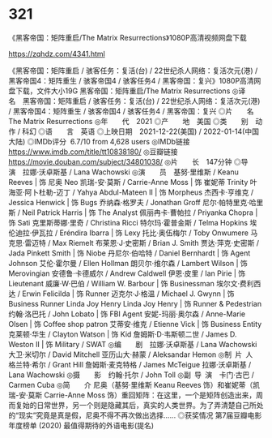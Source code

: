 # 321
《黑客帝国：矩阵重启/The Matrix Resurrections》1080P高清视频网盘下载

https://zqhdz.com/4341.html

《黑客帝国：矩阵重启 / 骇客任务：复活(台) / 22世纪杀人网络：复活次元(港) / 黑客帝国4：矩阵重生 / 骇客帝国4 / 骇客任务4 / 黑客帝国：复兴》1080P高清网盘下载，文件大小19G
黑客帝国：矩阵重启/The Matrix Resurrections
◎译　　名　黑客帝国：矩阵重启 / 骇客任务：复活(台) / 22世纪杀人网络：复活次元(港) / 黑客帝国4：矩阵重生 / 骇客帝国4 / 骇客任务4 / 黑客帝国：复兴
◎片　　名　The Matrix Resurrections
◎年　　代　2021
◎产　　地　美国
◎类　　别　动作 / 科幻
◎语　　言　英语
◎上映日期　2021-12-22(美国) / 2022-01-14(中国大陆)
◎IMDb评分  6.7/10 from 4,628 users
◎IMDb链接  https://www.imdb.com/title/tt10838180/
◎豆瓣链接　https://movie.douban.com/subject/34801038/
◎片　　长　147分钟
◎导　　演　拉娜·沃卓斯基 / Lana Wachowski
◎演　　员　基努·里维斯 / Keanu Reeves | 饰 尼奥 Neo
凯瑞-安·莫斯 / Carrie-Anne Moss | 饰 崔妮蒂 Trinity
叶海亚·阿卜杜勒-迈丁 / Yahya Abdul-Mateen II | 饰 Morpheus
杰西卡·亨维克 / Jessica Henwick | 饰 Bugs
乔纳森·格罗夫 / Jonathan Groff
尼尔·帕特里克·哈里斯 / Neil Patrick Harris | 饰 The Analyst
佩丽冉卡·曹帕拉 / Priyanka Chopra | 饰 Sati
克里斯蒂娜·里奇 / Christina Ricci
特尔玛·霍普金斯 / Telma Hopkins
埃伦迪拉·伊瓦拉 / Eréndira Ibarra | 饰 Lexy
托比·奥伍梅尔 / Toby Onwumere
马克思·雷迈特 / Max Riemelt
布莱恩·J·史密斯 / Brian J. Smith
贾达·萍克·史密斯 / Jada Pinkett Smith | 饰 Niobe
丹尼尔·伯哈特 / Daniel Bernhardt | 饰 Agent Johnson
艾伦·霍尔曼 / Ellen Hollman
朗贝尔·维尔森 / Lambert Wilson | 饰 Merovingian
安德鲁·卡德威尔 / Andrew Caldwell
伊恩·皮里 / Ian Pirie | 饰 Lieutenant
威廉·W·巴伯 / William W. Barbour | 饰 Businessman
埃尔文·费利西达 / Erwin Felicilda | 饰 Runner
迈克尔·J·格温 / Michael J. Gwynn | 饰 Business Runner
Linda Joy Henry Linda Joy Henry | 饰 Runner & Pedestrian
约翰·洛巴托 / John Lobato | 饰 FBI Agent
安妮-玛丽·奥尔森 / Anne-Marie Olsen | 饰 Coffee shop patron
艾蒂安·维克 / Etienne Vick | 饰 Business Entity
克莱顿·华生 / Clayton Watson | 饰 Kid
詹姆斯·D·韦斯顿二世 / James D. Weston II | 饰 Military / SWAT
◎编　　剧　拉娜·沃卓斯基 / Lana Wachowski
大卫·米切尔 / David Mitchell
亚历山大·赫蒙 / Aleksandar Hemon
◎制  片  人　格兰特·希尔 / Grant Hill
詹姆斯·麦克特格 / James McTeigue
拉娜·沃卓斯基 / Lana Wachowski
◎摄　　影　约翰·托尔 / John Toll
◎副  导  演　卡门·古巴 / Carmen Cuba
◎简　　介
尼奥（基努·里维斯 Keanu Reeves 饰）和崔妮蒂（凯瑞-安·莫斯 Carrie-Anne Moss 饰）重回矩阵：在这里，一个是矩阵创造出来，周而复始的日常世界，另一个则是隐藏其后，真实的人类世界。为了弄清楚自己所处的“现实”究竟是真是假，尼奥不得不再次做出选择……
◎获奖情况
第7届豆瓣电影年度榜单 (2020)
最值得期待的外语电影(提名)
